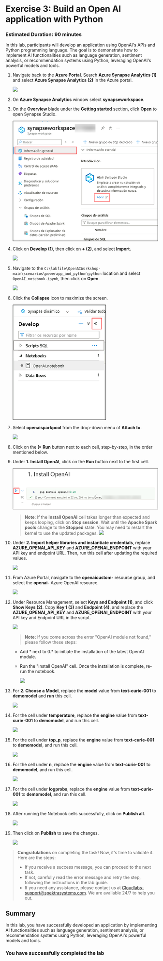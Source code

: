 # Exercise 3: Build an Open AI application with Python

### Estimated Duration: 90 minutes

In this lab, participants will develop an application using OpenAI's APIs and Python programming language. The goal is to demonstrate how to implement AI functionalities such as language generation, sentiment analysis, or recommendation systems using Python, leveraging OpenAI's powerful models and tools.

1. Navigate back to the **Azure Portal**. Search **Azure Synapse Analytics (1)** and select **Azure Synapse Analytics (2)** in the Azure portal.

     ![](images/azure-syn.png)

1. On **Azure Synapse Analytics** window select **synapseworkspace<inject key="DeploymentID" enableCopy="false"/>**.   

1. On the **Overview** blade under the **Getting started** section, click **Open** to open Synapse Studio.
     
     ![](../openai_batch_pipeline/images/image(9).png)
    
1. Click on **Develop (1)**, then click on **+ (2)**, and select **Import**.

    ![](images/import-note.png)

1. Navigate to the `C:\labfile\OpenAIWorkshop-main\scenarios\powerapp_and_python\python` location and select `OpenAI_notebook.ipynb`, then click on **Open**.

     ![](images/notebook.png)

1. Click the **Collapse** icon to maximize the screen.

    ![](images/close-1.png)

1. Select **openaisparkpool** from the drop-down menu of **Attach to**.

    ![](images/openai-sparkpool(1).png)

1. Click on the **▷ Run** button next to each cell, step-by-step, in the order mentioned below.

1. Under **1. Install OpenAI**, click on the **Run** button next to the first cell. 

    ![](images/Ex4-RunOpenAI.png)

    > **Note**: If the **Install OpenAI** cell takes longer than expected and keeps looping, click on **Stop session**. Wait until the **Apache Spark pools** change to the **Stopped** state. You may need to restart the kernel to use the updated packages.
      ![](images/run-python1.png)

1. Under **2. Import helper libraries and instantiate credentials**, replace **AZURE_OPENAI_API_KEY** and **AZURE_OPENAI_ENDPOINT** with your API key and endpoint URL. Then, run this cell after updating the required values.

     ![](images/key-endpoint.png)
   
1. From Azure Portal, navigate to the **openaicustom-<inject key="DeploymentID" enableCopy="false"/>** resource group, and select the **openai-<inject key="DeploymentID" enableCopy="false"/>** Azure OpenAI resource.

    ![](images/openai-resource.png)

1. Under Resource Management, select **Keys and Endpoint (1)**, and click **Show Keys (2)**. Copy **Key 1 (3)** and **Endpoint (4)**, and replace the **AZURE_OPENAI_API_KEY** and **AZURE_OPENAI_ENDPOINT** with your API key and Endpoint URL in the script.

   ![](images/p22.png)
     
    > **Note:** If you come across the error "OpenAI module not found," please follow these steps:

     - Add * next to 0.* to initiate the installation of the latest OpenAI module.

     - Run the "Install OpenAI" cell. Once the installation is complete, re-run the notebook.

          ![](images/pip-install.png)

1. For **2. Choose a Model**, replace the **model** value from **text-curie-001** to **demomodel** and **run** this cell.

    ![](images/choosemodel.png)

1. For the cell under **temperature**, replace the **engine** value from **text-curie-001** to **demomodel**, and run this cell.

     ![](images/temp.png)

1. For the cell under **top_p**, replace the **engine** value from **text-curie-001** to **demomodel**, and run this cell.

     ![](images/top-p.png)

1. For the cell under **n**, replace the **engine** value from **text-curie-001** to **demomodel**, and run this cell.

     ![](images/n.png)

1. For the cell under **logprobs**, replace the **engine** value from **text-curie-001** to **demomodel**, and run this cell.

     ![](images/logprobs.png)

1. After running the Notebook cells successfully, click on **Publish all**.

     ![](images/publish.png)

1. Then click on **Publish** to save the changes. 

    ![](images/publish-1.png)

> **Congratulations** on completing the task! Now, it's time to validate it. Here are the steps:
> - If you receive a success message, you can proceed to the next task.
> - If not, carefully read the error message and retry the step, following the instructions in the lab guide. 
> - If you need any assistance, please contact us at Cloudlabs-support@spektrasystems.com. We are available 24/7 to help you out.

<validation step="f943c5b3-b07a-4779-bc2f-9e13ee01378a" />

## Summary

In this lab, you have successfully developed an application by implementing AI functionalities such as language generation, sentiment analysis, or recommendation systems using Python, leveraging OpenAI's powerful models and tools.

### You have successfully completed the lab
